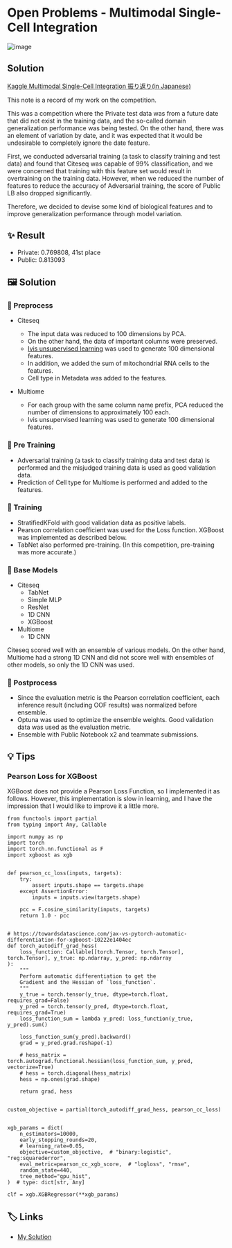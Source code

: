 # Open Problems - Multimodal Single-Cell Integration

![image](https://user-images.githubusercontent.com/1638500/195366837-9048d24c-86ca-42d6-99a8-414a019a5048.png)

## Solution

[Kaggle Multimodal Single-Cell Integration 振り返り(in Japanese)](https://imokuri123.com/blog/2022/11/kaggle-multimodal-single-cell-integration/)



This note is a record of my work on the competition.

This was a competition where the Private test data was from a future date that did not exist in the training data, and the so-called domain generalization performance was being tested.
On the other hand, there was an element of variation by date, and it was expected that it would be undesirable to completely ignore the date feature.

First, we conducted adversarial training (a task to classify training and test data) and found that Citeseq was capable of 99% classification, and we were concerned that training with this feature set would result in overtraining on the training data.
However, when we reduced the number of features to reduce the accuracy of Adversarial training, the score of Public LB also dropped significantly.

Therefore, we decided to devise some kind of biological features and to improve generalization performance through model variation.


## ✨ Result

- Private: 0.769808, 41st place
- Public: 0.813093


## 🖼️ Solution


### 🌱 Preprocess

- Citeseq
    - The input data was reduced to 100 dimensions by PCA.
    - On the other hand, the data of important columns were preserved.
    - [Ivis unsupervised learning](https://bering-ivis.readthedocs.io/en/latest/unsupervised.html) was used to generate 100 dimensional features.
    - In addition, we added the sum of mitochondrial RNA cells to the features.
    - Cell type in Metadata was added to the features.

- Multiome
    - For each group with the same column name prefix, PCA reduced the number of dimensions to approximately 100 each.
    - Ivis unsupervised learning was used to generate 100 dimensional features.

### 🤸 Pre Training

- Adversarial training (a task to classify training data and test data) is performed and the misjudged training data is used as good validation data.
- Prediction of Cell type for Multiome is performed and added to the features.


### 🏃 Training

- StratifiedKFold with good validation data as positive labels.
- Pearson correlation coefficient was used for the Loss function. XGBoost was implemented as described below.
- TabNet also performed pre-training. (In this competition, pre-training was more accurate.)

### 🎨 Base Models

- Citeseq
    - TabNet
    - Simple MLP
    - ResNet
    - 1D CNN
    - XGBoost
- Multiome
    - 1D CNN

Citeseq scored well with an ensemble of various models.
On the other hand, Multiome had a strong 1D CNN and did not score well with ensembles of other models, so only the 1D CNN was used.

### 🚀 Postprocess

- Since the evaluation metric is the Pearson correlation coefficient, each inference result (including OOF results) was normalized before ensemble.
- Optuna was used to optimize the ensemble weights. Good validation data was used as the evaluation metric.
- Ensemble with Public Notebook x2 and teammate submissions.


## 💡 Tips


### Pearson Loss for XGBoost

XGBoost does not provide a Pearson Loss Function, so I implemented it as follows.
However, this implementation is slow in learning, and I have the impression that I would like to improve it a little more.

```
from functools import partial
from typing import Any, Callable

import numpy as np
import torch
import torch.nn.functional as F
import xgboost as xgb


def pearson_cc_loss(inputs, targets):
    try:
        assert inputs.shape == targets.shape
    except AssertionError:
        inputs = inputs.view(targets.shape)

    pcc = F.cosine_similarity(inputs, targets)
    return 1.0 - pcc


# https://towardsdatascience.com/jax-vs-pytorch-automatic-differentiation-for-xgboost-10222e1404ec
def torch_autodiff_grad_hess(
    loss_function: Callable[[torch.Tensor, torch.Tensor], torch.Tensor], y_true: np.ndarray, y_pred: np.ndarray
):
    """
    Perform automatic differentiation to get the
    Gradient and the Hessian of `loss_function`.
    """
    y_true = torch.tensor(y_true, dtype=torch.float, requires_grad=False)
    y_pred = torch.tensor(y_pred, dtype=torch.float, requires_grad=True)
    loss_function_sum = lambda y_pred: loss_function(y_true, y_pred).sum()

    loss_function_sum(y_pred).backward()
    grad = y_pred.grad.reshape(-1)

    # hess_matrix = torch.autograd.functional.hessian(loss_function_sum, y_pred, vectorize=True)
    # hess = torch.diagonal(hess_matrix)
    hess = np.ones(grad.shape)

    return grad, hess


custom_objective = partial(torch_autodiff_grad_hess, pearson_cc_loss)


xgb_params = dict(
    n_estimators=10000,
    early_stopping_rounds=20,
    # learning_rate=0.05,
    objective=custom_objective,  # "binary:logistic", "reg:squarederror",
    eval_metric=pearson_cc_xgb_score,  # "logloss", "rmse",
    random_state=440,
    tree_method="gpu_hist",
)  # type: dict[str, Any]

clf = xgb.XGBRegressor(**xgb_params)
```


## 🏷️ Links

- [My Solution](https://github.com/IMOKURI/kaggle-multimodal-single-cell-integration)



